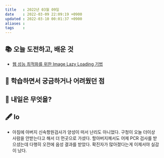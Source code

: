 ```yaml
---
title   : 2022년 03월 09일 
date    : 2022-03-09 22:09:19 +0900
updated : 2022-03-10 00:01:37 +0900
aliases : 
tags    : 
---
```

## 📚 오늘 도전하고, 배운 것
- [웹 성능 최적화를 위한 Image Lazy Loading 기법](https://helloinyong.tistory.com/297)

## 🤔 학습하면서 궁금하거나 어려웠던 점 

## 🌅 내일은 무엇을?

## 🖋 lo
- 아침에 아버지 신속항원검사가 양성이 떠서 난리도 아니었다. 구청이 오늘 더이상 사람을 안받는다고 해서 더 먼곳으로 가셨다. 할아버지께서도 어제 PCR 검사를 받으셨는데 다행히 오전에 음성 결과를 받았다. 확진자가 많아졌다는게 이제서야 실감이 났다.
